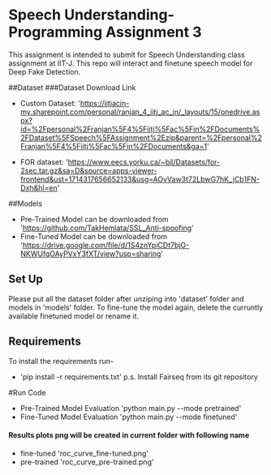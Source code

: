 # Speech Understanding-Programming Assignment 3
This assignment is intended to submit for Speech Understanding class assignment at IIT-J. This repo will interact and finetune speech model for Deep Fake Detection.

##Dataset
###Dataset Download Link
- Custom Dataset: 'https://iitjacin-my.sharepoint.com/personal/ranjan_4_iitj_ac_in/_layouts/15/onedrive.aspx?id=%2Fpersonal%2Franjan%5F4%5Fiitj%5Fac%5Fin%2FDocuments%2FDataset%5FSpeech%5FAssignment%2Ezip&parent=%2Fpersonal%2Franjan%5F4%5Fiitj%5Fac%5Fin%2FDocuments&ga=1'

- FOR dataset: 'https://www.eecs.yorku.ca/~bil/Datasets/for-2sec.tar.gz&sa=D&source=apps-viewer-frontend&ust=1714317656652133&usg=AOvVaw3t72LbwG7hK_jCb1FN-Dxh&hl=en'

##Models
- Pre-Trained Model can be downloaded from 'https://github.com/TakHemlata/SSL_Anti-spoofing'
- Fine-Tuned Model can be downloaded from 'https://drive.google.com/file/d/1S4znYpiCDt7bjO-NKWUfqOAyPVxY3fXT/view?usp=sharing'

## Set Up
Please put all the dataset folder after unziping into 'dataset' folder and models in 'models' folder.
To fine-tune the model again, delete the curruntly available finetuned model or rename it.

## Requirements
To install the requirements run-
- 'pip install -r requirements.txt'
p.s. Install Fairseq from its git repository

#Run Code

- Pre-Trained Model Evaluation 'python main.py --mode pretrained'
- Fine-Tuned Model Evaluation 'python main.py --mode finetuned'

#### Results plots png will be created in current folder with following name
- fine-tuned 'roc_curve_fine-tuned.png'
- pre-trained 'roc_curve_pre-trained.png'
